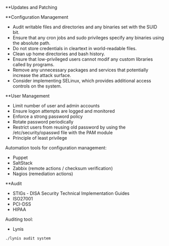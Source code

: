 **Updates and Patching

**Configuration Management
- Audit writable files and directories and any binaries set with the SUID bit.
- Ensure that any cron jobs and sudo privileges specify any binaries using the absolute path.
- Do not store credentials in cleartext in world-readable files.
- Clean up home directories and bash history.
- Ensure that low-privileged users cannot modif any custom libraries called by programs.
- Remove any unnecessary packages and services that potentially increase the attack surface.
- Consider implementing SELinux, which provides additional access controls on the system.

**User Management
- Limit number of user and admin accounts
- Ensure logon attempts are logged and monitored
- Enforce a strong password policy
- Rotate password periodically
- Restrict users from reusing old password by using the /etc/security/opasswd file with the PAM module
- Principle of least privilege

Automation tools for configuration management:
- Puppet
- SaltStack
- Zabbix (remote actions / checksum verification)
- Nagios (remediation actions)

**Audit
- STIGs - DISA Security Technical Implementation Guides
- ISO27001
- PCI-DSS
- HIPAA

Auditing tool:
- Lynis
```shell-session
./lynis audit system
```
